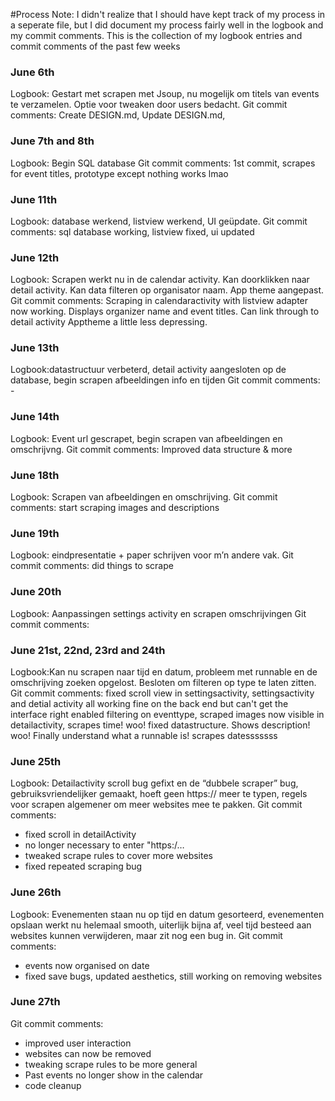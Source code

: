 #Process
Note: I didn't realize that I should have kept track of my process in a seperate file, but I did document my process fairly well in the logbook and my commit comments.
This is the collection of my logbook entries and commit comments of the past few weeks

### June 6th
Logbook: Gestart met scrapen met Jsoup, nu mogelijk om titels van events te verzamelen. Optie voor tweaken door users bedacht.
Git commit comments: Create DESIGN.md, Update DESIGN.md,
### June 7th and 8th
Logbook: Begin SQL database
Git commit comments: 1st commit, scrapes for event titles, prototype except nothing works lmao
### June 11th
Logbook: database werkend, listview werkend, UI geüpdate.
Git commit comments: sql database working, listview fixed, ui updated
### June 12th
Logbook: Scrapen werkt nu in de calendar activity. Kan doorklikken naar detail activity. Kan data filteren op organisator naam. App theme aangepast.
Git commit comments: Scraping in calendaractivity with listview adapter now working. Displays organizer name and event titles. Can link through to detail activity Apptheme a little less depressing.
### June 13th
Logbook:datastructuur verbeterd, detail activity aangesloten op de database, begin scrapen afbeeldingen info en tijden
Git commit comments: -
### June 14th
Logbook: Event url gescrapet, begin scrapen van afbeeldingen en omschrijvng.
Git commit comments: Improved data structure & more
### June 18th
Logbook: Scrapen van afbeeldingen en omschrijving.
Git commit comments: start scraping images and descriptions
### June 19th
Logbook: eindpresentatie + paper schrijven voor m’n andere vak.
Git commit comments: did things to scrape
### June 20th
Logbook: Aanpassingen settings activity en scrapen omschrijvingen
Git commit comments:
### June 21st, 22nd, 23rd and 24th
Logbook:Kan nu scrapen naar tijd en datum, probleem met runnable en de omschrijving zoeken opgelost. Besloten om filteren op type te laten zitten.
Git commit comments: fixed scroll view in settingsactivity, settingsactivity and detial activity all working fine on the back end but can't get the interface right
enabled filtering on eventtype, scraped images now visible in detailactivity, scrapes time! woo! fixed datastructure. Shows description! woo! Finally understand what a runnable is!
scrapes datesssssss
### June 25th
Logbook: Detailactivity scroll bug gefixt en de “dubbele scraper” bug, gebruiksvriendelijker gemaakt, hoeft geen https:// meer te typen, regels voor scrapen algemener om meer websites mee te pakken.
Git commit comments:
- fixed scroll in detailActivity
- no longer necessary to enter "https:/…
- tweaked scrape rules to cover more websites
- fixed repeated scraping bug
### June 26th
Logbook: Evenementen staan nu op tijd en datum gesorteerd, evenementen opslaan werkt nu helemaal smooth, uiterlijk bijna af, veel tijd besteed aan websites kunnen verwijderen, maar zit nog een bug in.
Git commit comments:
- events now organised on date
- fixed save bugs, updated aesthetics, still working on removing websites
### June 27th
Git commit comments:
- improved user interaction
- websites can now be removed
- tweaking scrape rules to be more general
- Past events no longer show in the calendar
- code cleanup
